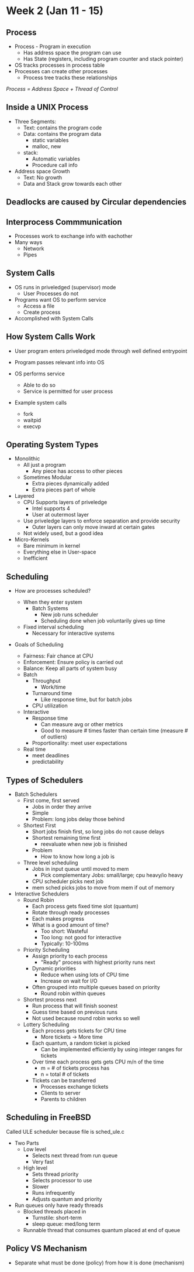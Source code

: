 # Week 2 (Jan 11 - 15)

## Process

* Process - Program in execution
	* Has address space the program can use
	* Has State (registers, including program counter and stack pointer)
* OS tracks processes in process table
* Processes can create other processes
	* Process tree tracks these relationships

*Process = Address Space + Thread of Control*

## Inside a UNIX Process

* Three Segments:
	* Text: contains the program code
	* Data: contains the program data
		* static variables
		* malloc, new
	* stack:
		* Automatic variables
		* Procedure call info
* Address space Growth
	* Text: No growth
	* Data and Stack grow towards each other

## Deadlocks are caused by Circular dependencies

## Interprocess Commmunication

* Processes work to exchange info with eachother
* Many ways
	* Network
	* Pipes

## System Calls

* OS runs in priveledged (supervisor) mode
	* User Processes do not
* Programs want OS to perform service
	* Access a file
	* Create process
* Accomplished with System Calls

## How System Calls Work

* User program enters priveledged mode through well defined entrypoint
* Program passes relevant info into OS
* OS performs service
	* Able to do so
	* Service is permitted for user process

* Example system calls
	* fork
	* waitpid
	* execvp

## Operating System Types

* Monolithic
	* All just a program
		* Any piece has access to other pieces
	* Sometimes Modular
		* Extra pieces dynamically added
		* Extra pieces part of whole
* Layered
	* CPU Supports layers of priveledge
		* Intel supports 4
		* User at outermost layer
	* Use priveledge layers to enforce separation and provide security
		* Outer layers can only move inward at certain gates
	* Not widely used, but a good idea
* Micro-Kernels
	* Bare minimum in kernel
	* Everything else in User-space
	* Inefficient

## Scheduling

* How are processes scheduled?
	* When they enter system
		* Batch Systems
			* New job runs scheduler
			* Scheduling done when job voluntarily gives up time
	* Fixed interval scheduling
		* Necessary for interactive systems

* Goals of Scheduling
	* Fairness: Fair chance at CPU
	* Enforcement: Ensure policy is carried out
	* Balance: Keep all parts of system busy
	* Batch
		* Throughput
			* Work/time
		* Turnaround time
			* Like response time, but for batch jobs
		* CPU utilization
	* Interactive
		* Response time
			* Can measure avg or other metrics
			* Good to measure # times faster than certain time (measure # of outliers)
		* Proportionality: meet user expectations
	* Real time
		* meet deadlines
		* predictability 

## Types of Schedulers

* Batch Schedulers
	* First come, first served
		* Jobs in order they arrive
		* Simple
		* Problem: long jobs delay those behind
	* Shortest First
		* Short jobs finish first, so long jobs do not cause delays
		* Shortest remaining time first
			* reevaluate when new job is finished
		* Problem
			* How to know how long a job is
	* Three level scheduling
		* Jobs in input queue until moved to mem
			* Pick complementary Jobs: small/large; cpu heavy/io heavy
		* CPU scheduler picks next job
		* mem sched picks jobs to move from mem if out of memory
* Interactive Schedulers
	* Round Robin
		* Each process gets fixed time slot (quantum)
		* Rotate through ready processes
		* Each makes progress
		* What is a good amount of time?
			* Too short: Wasteful
			* Too long: not good for interactive
			* Typically: 10-100ms
	* Priority Scheduling
		* Assign priority to each process
			* "Ready" process with highest priority runs next
		* Dynamic priorities
			* Reduce when using lots of CPU time
			* Increase on wait for I/O
		* Often grouped into multiple queues based on priority
			* Round robin within queues
	* Shortest process next
		* Run process that will finish soonest
		* Guess time based on previous runs
		* Not used because round robin works so well
	* Lottery Scheduling
		* Each process gets tickets for CPU time
			* More tickets -> More time
		* Each quantum, a random ticket is picked
			* Can be implemented efficiently by using integer ranges for tickets
		* Over time each process gets gets CPU m/n of the time
			* m = # of tickets process has
			* n = total # of tickets
		* Tickets can be transferred
			* Processes exchange tickets
			* Clients to server
			* Parents to children

## Scheduling in FreeBSD

Called ULE scheduler because file is sched_ule.c

* Two Parts
	* Low level
		* Selects next thread from run queue
		* Very fast
	* High level
		* Sets thread priority
		* Selects processor to use
		* Slower
		* Runs infrequently
		* Adjusts quantum and priority
* Run queues only have ready threads
	* Blocked threads placed in
		* Turnstile: short-term
		* sleep queue: med/long term
	* Runnable thread that consumes quantum placed at end of queue

## Policy VS Mechanism

* Separate what must be done (policy) from how it is done (mechanism)